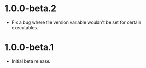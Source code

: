 # 1.0.0-beta.2

* Fix a bug where the version variable wouldn't be set for certain executables.

# 1.0.0-beta.1

* Initial beta release.
